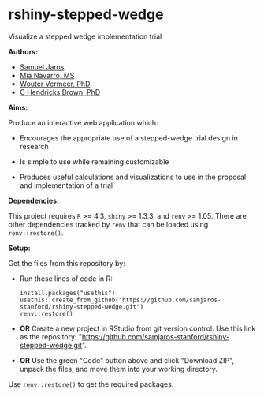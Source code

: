 # rshiny-stepped-wedge

Visualize a stepped wedge implementation trial

**Authors:**

-   [Samuel Jaros](https://profiles.stanford.edu/sam-jaros)
-   [Mia Navarro, MS](https://profiles.stanford.edu/mia-navarro)
-   [Wouter Vermeer, PhD](https://www.feinberg.northwestern.edu/faculty-profiles/az/profile.html?xid=39402)
-   [C Hendricks Brown, PhD](https://www.feinberg.northwestern.edu/faculty-profiles/az/profile.html?xid=27859)

**Aims:**

Produce an interactive web application which:

-   Encourages the appropriate use of a stepped-wedge trial design in research

-   Is simple to use while remaining customizable

-   Produces useful calculations and visualizations to use in the proposal and implementation of a trial

**Dependencies:**

This project requires `R` \>= 4.3, `shiny` \>= 1.3.3, and `renv` \>= 1.05. There are other dependencies tracked by `renv` that can be loaded using `renv::restore()`.

**Setup:**

Get the files from this repository by:

-   Run these lines of code in R:

    ```{r}
    install.packages("usethis")
    usethis::create_from_github("https://github.com/samjaros-stanford/rshiny-stepped-wedge.git")
    renv::restore()
    ```

-   **OR** Create a new project in RStudio from git version control. Use this link as the repository: "<https://github.com/samjaros-stanford/rshiny-stepped-wedge.git>".

-   **OR** Use the green "Code" button above and click "Download ZIP", unpack the files, and move them into your working directory.

Use `renv::restore()` to get the required packages.
